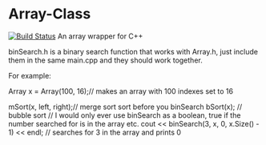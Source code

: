 # Array-Class
[![Build Status](https://travis-ci.org/Leon-Goldner-Cohen-Tzedek/Array-Class.svg?branch=master)](https://travis-ci.org/Leon-Goldner-Cohen-Tzedek/Array-Class)
An array wrapper for C++

binSearch.h is a binary search function that works with Array.h, just include them in the same main.cpp and they should work together.

For example:

Array x = Array(100, 16);// makes an array with 100 indexes set to 16

mSort(x, left, right);// merge sort sort before you binSearch
bSort(x); // bubble sort
// I would only ever use binSearch as a boolean, true if the number searched for is in the array etc.
cout << binSearch(3, x, 0, x.Size() - 1) << endl; // searches for 3 in the array and prints 0
